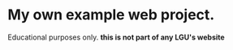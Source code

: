 # My own example web project. 
Educational purposes only.
__this is not part of any LGU's website__
